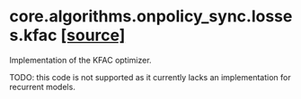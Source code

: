 # core.algorithms.onpolicy_sync.losses.kfac [[source]](https://github.com/allenai/embodied-rl/tree/master/core/algorithms/onpolicy_sync/losses/kfac.py)
Implementation of the KFAC optimizer.

TODO: this code is not supported as it currently lacks an implementation for recurrent models.

